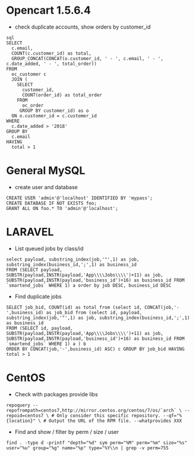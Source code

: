 Opencart 1.5.6.4
================

* check duplicate accounts, show orders by customer_id

```
sql
SELECT 
  c.email, 
  COUNT(c.customer_id) as total, 
  GROUP_CONCAT(CONCAT(o.customer_id, ' - ', c.email, ' - ', c.date_added, ' - ', total_order)) 
FROM 
  oc_customer c 
  JOIN (
    SELECT 
      customer_id, 
      COUNT(order_id) as total_order 
    FROM 
      oc_order 
     GROUP BY customer_id) as o 
  ON o.customer_id = c.customer_id 
WHERE 
  c.date_added > '2018' 
GROUP BY 
  c.email 
HAVING 
  total > 1
```


General MySQL
=============

* create user and database

```
CREATE USER 'admin'@'localhost' IDENTIFIED BY 'mypass';
CREATE DATABASE IF NOT EXISTS foo;
GRANT ALL ON foo.* TO 'admin'@'localhost';
```

LARAVEL
=======

* List queued jobs by class/id

```
select payload, substring_index(job,'"',1) as job, substring_index(business_id,';',1) as business_id
FROM (SELECT payload, SUBSTR(payload,INSTR(payload,'App\\\\Jobs\\\\')+11) as job, SUBSTR(payload,INSTR(payload,'business_id')+16) as business_id FROM `smartend_jobs` WHERE 1) a order by job DESC, business_id DESC
```

* Find duplicate jobs

```
SELECT job_bid, COUNT(id) as total from (select id, CONCAT(job,'-',business_id) as job_bid from (select id, payload, substring_index(job,'"',1) as job, substring_index(business_id,';',1) as business_id
FROM (SELECT id, payload, SUBSTR(payload,INSTR(payload,'App\\\\Jobs\\\\')+11) as job, SUBSTR(payload,INSTR(payload,'business_id')+16) as business_id FROM `smartend_jobs` WHERE 1) a ) b  
ORDER BY CONCAT(job,'-',business_id) ASC) c GROUP BY job_bid HAVING total > 1
```

CentOS
======

* Check with packages provide libs

```
repoquery --repofrompath=centos7,http://mirror.centos.org/centos/7/os/`arch` \ --repoid=centos7 \ # Only consider this specific repository. --qf="%{location}" \ # Output the URL of the RPM file. --whatprovides XXX
```

* Find and show / filter by perm / size /  user

```
find . -type d -printf "depth="%d" sym perm="%M" perm="%m" size="%s" user="%u" group="%g" name="%p" type="%Y\\n | grep -v perm=755
```
